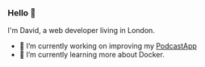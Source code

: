 ### Hello 👋

I'm David, a web developer living in London. 

- 🔭 I’m currently working on improving my [PodcastApp](https://github.com/cam71101/PodcastApp)
- 🌱 I’m currently learning more about Docker.
